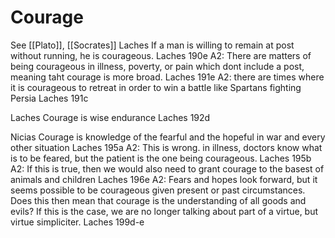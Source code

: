 # Courage

See [[Plato]], [[Socrates]]
Laches
	If a man is willing to remain at post without running, he is courageous.
		Laches 190e
			A2: There are matters of being courageous in illness, poverty, or pain which dont include a post, meaning taht courage is more broad. 
				Laches 191e
			A2: there are times where it is courageous to retreat in order to win a battle like Spartans fighting Persia 
				Laches 191c

Laches
	Courage is wise endurance
		Laches 192d

Nicias
	Courage is knowledge of the fearful and the hopeful in war and every other situation
		Laches 195a
			A2: This is wrong. in illness, doctors know what is to be feared, but the patient is the one being courageous.
				Laches 195b
			A2: If this is true, then we would also need to grant courage to the basest of animals and children
				Laches 196e
			A2: Fears and hopes look forward, but it seems possible to be courageous given present or past circumstances. Does this then mean that courage is the understanding of all goods and evils? If this is the case, we are no longer talking about part of a virtue, but virtue simpliciter.
				Laches 199d-e